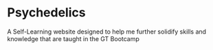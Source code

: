 # Psychedelics
A Self-Learning website designed to help me further solidify skills and knowledge that are taught in the GT Bootcamp
